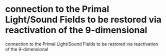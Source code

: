 # connection to the Primal Light/Sound Fields to be restored via reactivation of the 9-dimensional

connection to the Primal Light/Sound Fields to be restored via reactivation of the 9-dimensional
